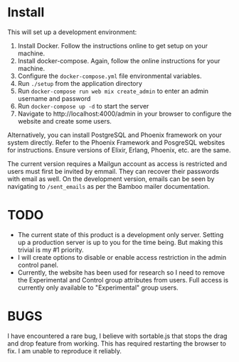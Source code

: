 Install
=======

This will set up a development environment:

1. Install Docker. Follow the instructions online to get setup on your machine.
2. Install docker-compose. Again, follow the online instructions for your machine.
3. Configure the `docker-compose.yml` file environmental variables.
3. Run `./setup` from the application directory
4. Run `docker-compose run web mix create_admin` to enter an admin username and password
5. Run `docker-compose up -d` to start the server
6. Navigate to http://localhost:4000/admin in your browser to configure the website and create some users.

Alternatively, you can install PostgreSQL and Phoenix framework on your system
directly. Refer to the Phoenix Framework and PosgreSQL websites for instructions.
Ensure versions of Elixir, Erlang, Phoenix, etc. are the same.

The current version requires a Mailgun account as access is restricted and
users must first be invited by emmail. They can recover their passwords with email as well.
On the development version, emails can be seen by navigating to `/sent_emails` as per
the Bamboo mailer documentation.


TODO
====
- The current state of this product is a development only server. Setting up a production server is up to you for the time being. But making this trivial is my #1 priority.
- I will create options to disable or enable access restriction in the admin control panel.
- Currently, the website has been used for research so I need to remove the Experimental and Control group attributes from users. Full access is currently only available to "Experimental" group users.

BUGS
====
I have encountered a rare bug, I believe with sortable.js that stops the
drag and drop feature from working. This has required restarting the browser
to fix. I am unable to reproduce it reliably.
